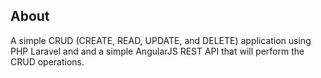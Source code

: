 ## About

A simple CRUD (CREATE, READ, UPDATE, and DELETE) application using PHP Laravel and and a simple AngularJS REST API that will perform the CRUD operations. 
